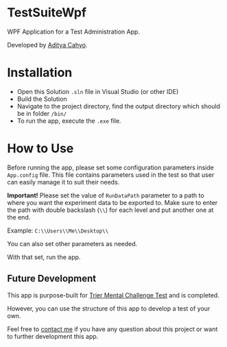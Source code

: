 # TestSuiteWpf

WPF Application for a Test Administration App.

Developed by [Aditya Cahyo](https://github.com/aditydcp).

# Installation

- Open this Solution <code>.sln</code> file in Visual Studio (or other IDE)
- Build the Solution
- Navigate to the project directory, find the output directory which should be in folder <code>/bin/</code>
- To run the app, execute the <code>.exe</code> file.

# How to Use

Before running the app, please set some configuration parameters inside <code>App.config</code> file.
This file contains parameters used in the test so that user can easily manage it to suit their needs.

**Important!** Please set the value of <code>RunDataPath</code> parameter to a path to where you want the experiment data to be exported to.
Make sure to enter the path with double backslash (<code>\\\\</code>) for each level and put another one at the end.

Example: <code>C:\\\\Users\\\\Me\\\\Desktop\\\\</code>

You can also set other parameters as needed.

With that set, run the app.

## Future Development

This app is purpose-built for [Trier Mental Challenge Test](https://link.springer.com/chapter/10.1007/978-1-4899-3674-5_7) and is completed.

However, you can use the structure of this app to develop a test of your own.

Feel free to [contact me](https://github.com/aditydcp) if you have any question about this project or want to further development this app.
